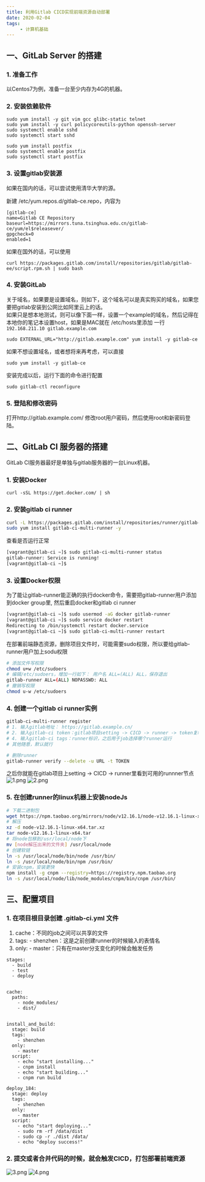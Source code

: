 ```yaml
---
title: 利用Gitlab CICD实现前端资源自动部署
date: 2020-02-04
tags:
     - 计算机基础
---
```


## 一、GitLab Server 的搭建

### 1. 准备工作
以Centos7为例，准备一台至少内存为4G的机器。

### 2. 安装依赖软件
```
sudo yum install -y git vim gcc glibc-static telnet
sudo yum install -y curl policycoreutils-python openssh-server
sudo systemctl enable sshd
sudo systemctl start sshd

sudo yum install postfix
sudo systemctl enable postfix
sudo systemctl start postfix
```
<!-- more -->

### 3. 设置gitlab安装源
如果在国内的话，可以尝试使用清华大学的源。

新建 /etc/yum.repos.d/gitlab-ce.repo，内容为
```
[gitlab-ce]
name=Gitlab CE Repository
baseurl=https://mirrors.tuna.tsinghua.edu.cn/gitlab-ce/yum/el$releasever/
gpgcheck=0
enabled=1
```
如果在国外的话，可以使用
```
curl https://packages.gitlab.com/install/repositories/gitlab/gitlab-ee/script.rpm.sh | sudo bash
```

### 4. 安装GitLab
关于域名，如果要是设置域名，则如下，这个域名可以是真实购买的域名，如果您要把gitlab安装到公网比如阿里云上的话。  
如果只是想本地测试，则可以像下面一样，设置一个example的域名，然后记得在本地你的笔记本设置host，如果是MAC就在 /etc/hosts里添加 一行 `192.168.211.10 gitlab.example.com`  

```
sudo EXTERNAL_URL="http://gitlab.example.com" yum install -y gitlab-ce
```
如果不想设置域名，或者想将来再考虑，可以直接
```
sudo yum install -y gitlab-ce
```
安装完成以后，运行下面的命令进行配置
```
sudo gitlab-ctl reconfigure
```

### 5. 登陆和修改密码
打开http://gitlab.example.com/ 修改root用户密码，然后使用root和新密码登陆。


## 二、GitLab CI 服务器的搭建

GitLab CI服务器最好是单独与gitlab服务器的一台Linux机器。

### 1. 安装Docker
```
curl -sSL https://get.docker.com/ | sh
```

### 2. 安装gitlab ci runner
```bash
curl -L https://packages.gitlab.com/install/repositories/runner/gitlab-ci-multi-runner/script.rpm.sh | sudo bash
sudo yum install gitlab-ci-multi-runner -y
```
查看是否运行正常
```bash
[vagrant@gitlab-ci ~]$ sudo gitlab-ci-multi-runner status
gitlab-runner: Service is running!
[vagrant@gitlab-ci ~]$
```

### 3. 设置Docker权限
为了能让gitlab-runner能正确的执行docker命令，需要把gitlab-runner用户添加到docker group里, 然后重启docker和gitlab ci runner
```bash
[vagrant@gitlab-ci ~]$ sudo usermod -aG docker gitlab-runner
[vagrant@gitlab-ci ~]$ sudo service docker restart
Redirecting to /bin/systemctl restart docker.service
[vagrant@gitlab-ci ~]$ sudo gitlab-ci-multi-runner restart
```
在部署前端静态资源，删除项目文件时，可能需要sudo权限，所以要给gitlab-runner用户加上sodu权限
```bash
# 添加文件写权限
chmod u+w /etc/sudoers
# 编辑/etc/sudoers，增加一行如下： 用户名 ALL=(ALL) ALL，保存退出
gitlab-runner ALL=(ALL) NOPASSWD: ALL
# 撤销写权限
chmod u-w /etc/sudoers
```

### 4. 创建一个gitlab ci runner实例
```bash
gitlab-ci-multi-runner register
# 1. 输入gitlab地址： https://gitlab.example.cn/
# 2. 输入gitlab-ci token：gitlab项目setting -> CICD -> runner -> token复制
# 4. 输入gitlab-ci tags：runner标识，之后用于job选择哪个runner运行
# 其他随意，默认就行

# 删除runner
gitlab-runner verify --delete -u URL -t TOKEN
```
之后你就能在gitlab项目上setting -> CICD -> runner里看到可用的runnner节点
![1.png](https://i.loli.net/2020/02/23/6ZHVKmnUyeG2I87.png)
![2.png](https://i.loli.net/2020/02/23/IHxaeqdB3otrAly.png)

### 5. 在创建runner的linux机器上安装nodeJs
```bash
# 下载二进制包
wget https://npm.taobao.org/mirrors/node/v12.16.1/node-v12.16.1-linux-x64.tar.xz
# 解压
xz -d node-v12.16.1-linux-x64.tar.xz 
tar node-v12.16.1-linux-x64.tar 
# 将node包移到/usr/local/node下
mv [node解压出来的文件夹] /usr/local/node
# 创建软链
ln -s /usr/local/node/bin/node /usr/bin/
ln -s /usr/local/node/bin/npm /usr/bin/
# 安装cnpm，安装更快
npm install -g cnpm --registry=https://registry.npm.taobao.org
ln -s /usr/local/node/lib/node_modules/cnpm/bin/cnpm /usr/bin/
```


## 三、配置项目

### 1. 在项目根目录创建 .gitlab-ci.yml 文件
1. cache：不同的job之间可以共享的文件
2. tags: - shenzhen：这是之前创建runner的时候输入的表情名
3. only: - master：只有在master分支变化的时候会触发任务
```
stages:
  - build
  - test
  - deploy
  
  
cache:
  paths:
    - node_modules/
    - dist/
 
  
install_and_build:
  stage: build
  tags:
    - shenzhen
  only:
    - master
  script:
    - echo "start installing..."
    - cnpm install
    - echo "start building..."
    - cnpm run build
    
deploy_184: 
  stage: deploy
  tags:
    - shenzhen
  only:
    - master
  script: 
    - echo "start deploying..."
    - sudo rm -rf /data/dist
    - sudo cp -r ./dist /data/
    - echo "deploy success!"
```
### 2. 提交或者合并代码的时候，就会触发CICD，打包部署前端资源
![3.png](https://i.loli.net/2020/02/23/7FQgnopCJYBdGjc.png)
![4.png](https://i.loli.net/2020/02/23/O2kmTgc1oXdrF8f.png)